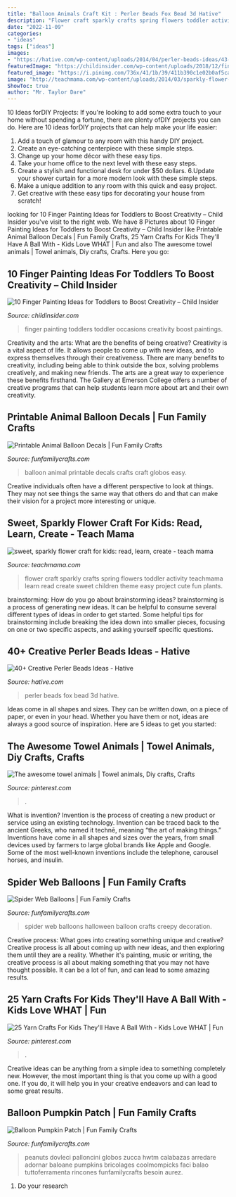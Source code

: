 ```yaml
---
title: "Balloon Animals Craft Kit : Perler Beads Fox Bead 3d Hative"
description: "Flower craft sparkly crafts spring flowers toddler activity teachmama learn read create sweet children theme easy project cute fun plants"
date: "2022-11-09"
categories:
- "ideas"
tags: ["ideas"]
images:
- "https://hative.com/wp-content/uploads/2014/04/perler-beads-ideas/43-fox-perler-beads.jpg"
featuredImage: "https://childinsider.com/wp-content/uploads/2018/12/finger-painting-ideas-for-toddlers-6.jpg"
featured_image: "https://i.pinimg.com/736x/41/1b/39/411b390c1e02b0af5ca02b50aaab7fcc.jpg"
image: "http://teachmama.com/wp-content/uploads/2014/03/sparkly-flower-craft.jpg.jpg"
ShowToc: true
author: "Mr. Taylor Dare"
---
```



10 Ideas forDIY Projects:
If you're looking to add some extra touch to your home without spending a fortune, there are plenty ofDIY projects you can do. Here are 10 ideas forDIY projects that can help make your life easier:
1. Add a touch of glamour to any room with this handy DIY project.
2. Create an eye-catching centerpiece with these simple steps.
3. Change up your home décor with these easy tips.
4. Take your home office to the next level with these easy steps.
5. Create a stylish and functional desk for under $50 dollars. 
6.Update your shower curtain for a more modern look with these simple steps. 
7. Make a unique addition to any room with this quick and easy project. 
8. Get creative with these easy tips for decorating your house from scratch!

	

		
looking for 10 Finger Painting Ideas for Toddlers to Boost Creativity – Child Insider you've visit to the right web. We have 8 Pictures about 10 Finger Painting Ideas for Toddlers to Boost Creativity – Child Insider like Printable Animal Balloon Decals | Fun Family Crafts, 25 Yarn Crafts For Kids They&#039;ll Have A Ball With - Kids Love WHAT | Fun and also The awesome towel animals | Towel animals, Diy crafts, Crafts. Here you go:
		
    
## 10 Finger Painting Ideas For Toddlers To Boost Creativity – Child Insider

<img loading=lazy src="https://childinsider.com/wp-content/uploads/2018/12/finger-painting-ideas-for-toddlers-6.jpg" onerror="this.onerror=null;this.src='https://tse4.mm.bing.net/th?id=OIP.2KYS6bGkIK3OjnFALNXIeQHaHF&amp;pid=15.1';" alt="10 Finger Painting Ideas for Toddlers to Boost Creativity – Child Insider">

_Source: childinsider.com_

>finger painting toddlers toddler occasions creativity boost paintings. 

	

Creativity and the arts: What are the benefits of being creative?
Creativity is a vital aspect of life. It allows people to come up with new ideas, and to express themselves through their creativeness. There are many benefits to creativity, including being able to think outside the box, solving problems creatively, and making new friends. The arts are a great way to experience these benefits firsthand. The Gallery at Emerson College offers a number of creative programs that can help students learn more about art and their own creativity.

    
## Printable Animal Balloon Decals | Fun Family Crafts

<img loading=lazy src="https://funfamilycrafts.com/wp-content/uploads/2015/04/animal-balloon-decals-everydaydishes_com-H.jpg" onerror="this.onerror=null;this.src='https://tse4.mm.bing.net/th?id=OIP.u7XRLdtWF0paNlUyHwvsVQHaE3&amp;pid=15.1';" alt="Printable Animal Balloon Decals | Fun Family Crafts">

_Source: funfamilycrafts.com_

>balloon animal printable decals crafts craft globos easy. 

	

Creative individuals often have a different perspective to look at things. They may not see things the same way that others do and that can make their vision for a project more interesting or unique.

    
## Sweet, Sparkly Flower Craft For Kids: Read, Learn, Create - Teach Mama

<img loading=lazy src="http://teachmama.com/wp-content/uploads/2014/03/sparkly-flower-craft.jpg.jpg" onerror="this.onerror=null;this.src='https://tse1.mm.bing.net/th?id=OIP.pygvlSdRwp7oiyf5VLm23AHaLH&amp;pid=15.1';" alt="sweet, sparkly flower craft for kids: read, learn, create - teach mama">

_Source: teachmama.com_

>flower craft sparkly crafts spring flowers toddler activity teachmama learn read create sweet children theme easy project cute fun plants. 

	

brainstorming: How do you go about brainstorming ideas?
brainstorming is a process of generating new ideas. It can be helpful to consume several different types of ideas in order to get started. Some helpful tips for brainstorming include breaking the idea down into smaller pieces, focusing on one or two specific aspects, and asking yourself specific questions.

    
## 40+ Creative Perler Beads Ideas - Hative

<img loading=lazy src="https://hative.com/wp-content/uploads/2014/04/perler-beads-ideas/43-fox-perler-beads.jpg" onerror="this.onerror=null;this.src='https://tse1.mm.bing.net/th?id=OIP.dmiTe7iBTwv9iPZDjWm64AHaG5&amp;pid=15.1';" alt="40+ Creative Perler Beads Ideas - Hative">

_Source: hative.com_

>perler beads fox bead 3d hative. 

	

Ideas come in all shapes and sizes. They can be written down, on a piece of paper, or even in your head. Whether you have them or not, ideas are always a good source of inspiration. Here are 5 ideas to get you started: 

    
## The Awesome Towel Animals | Towel Animals, Diy Crafts, Crafts

<img loading=lazy src="https://i.pinimg.com/originals/62/d2/a7/62d2a7921ca0d8c0186d252b19bf7988.jpg" onerror="this.onerror=null;this.src='https://tse1.mm.bing.net/th?id=OIP.CyTStAweIOgkn9YCVsOb6gHaJ4&amp;pid=15.1';" alt="The awesome towel animals | Towel animals, Diy crafts, Crafts">

_Source: pinterest.com_

>. 

	

What is invention?
Invention is the process of creating a new product or service using an existing technology. Invention can be traced back to the ancient Greeks, who named it technē, meaning “the art of making things.” Inventions have come in all shapes and sizes over the years, from small devices used by farmers to large global brands like Apple and Google. Some of the most well-known inventions include the telephone, carousel horses, and insulin.

    
## Spider Web Balloons | Fun Family Crafts

<img loading=lazy src="https://funfamilycrafts.com/wp-content/uploads/2011/07/Spider-Web-Balloon-for-Halloween.jpg" onerror="this.onerror=null;this.src='https://tse1.mm.bing.net/th?id=OIP.qTGD3_r75bg_otpZt_wsswAAAA&amp;pid=15.1';" alt="Spider Web Balloons | Fun Family Crafts">

_Source: funfamilycrafts.com_

>spider web balloons halloween balloon crafts creepy decoration. 

	

Creative process: What goes into creating something unique and creative?
Creative process is all about coming up with new ideas, and then exploring them until they are a reality. Whether it's painting, music or writing, the creative process is all about making something that you may not have thought possible. It can be a lot of fun, and can lead to some amazing results.

    
## 25 Yarn Crafts For Kids They&#039;ll Have A Ball With - Kids Love WHAT | Fun

<img loading=lazy src="https://i.pinimg.com/736x/41/1b/39/411b390c1e02b0af5ca02b50aaab7fcc.jpg" onerror="this.onerror=null;this.src='https://tse1.mm.bing.net/th?id=OIP.Ra7aO3lY-of7ytuNkPeFdAHaIb&amp;pid=15.1';" alt="25 Yarn Crafts For Kids They&#039;ll Have A Ball With - Kids Love WHAT | Fun">

_Source: pinterest.com_

>. 

	

Creative ideas can be anything from a simple idea to something completely new. However, the most important thing is that you come up with a good one. If you do, it will help you in your creative endeavors and can lead to some great results.

    
## Balloon Pumpkin Patch | Fun Family Crafts

<img loading=lazy src="https://funfamilycrafts.com/wp-content/uploads/2013/10/pumpkin-balloons.jpg" onerror="this.onerror=null;this.src='https://tse2.mm.bing.net/th?id=OIP.Emj3NTb6u3AQzQ17AYDBGwHaFj&amp;pid=15.1';" alt="Balloon Pumpkin Patch | Fun Family Crafts">

_Source: funfamilycrafts.com_

>peanuts dovleci palloncini globos zucca hwtm calabazas arredare adornar baloane pumpkins bricolages coolmompicks faci balao tuttoferramenta rincones funfamilycrafts besoin aurez. 

	

1. Do your research

